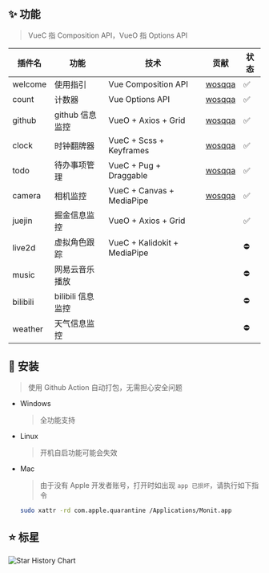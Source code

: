 <!--
 * @Author: wosqqa
 * @Date: 2022-06-18 17:15:15
 * @LastEditors: wosqqa 
 * @LastEditTime: 2022-08-15 22:53:46
 * @Description: 说明文档
-->

## ✨ 功能

> VueC 指 Composition API，VueO 指 Options API

| 插件名   | 功能              | 技术                         | 贡献                                  | 状态 |
| -------- | ----------------- | ---------------------------- | ------------------------------------- | ---- |
| welcome  | 使用指引          | Vue Composition API          | [wosqqa](https://github.com/wosqqa)   | ✅   |
| count    | 计数器            | Vue Options API              | [wosqqa](https://github.com/wosqqa)   | ✅   |
| github   | github 信息监控   | VueO + Axios + Grid          | [wosqqa](https://github.com/wosqqa)   | ✅   |
| clock    | 时钟翻牌器        | VueC + Scss + Keyframes      | [wosqqa](https://github.com/wosqqa)   | ✅   |
| todo     | 待办事项管理      | VueC + Pug + Draggable       | [wosqqa](https://github.com/wosqqa)   | ✅   |
| camera   | 相机监控          | VueC + Canvas + MediaPipe    | [wosqqa](https://github.com/wosqqa)   | ✅   |
| juejin   | 掘金信息监控      | VueO + Axios + Grid          |  | ✅   |
| live2d   | 虚拟角色跟踪      | VueC + Kalidokit + MediaPipe |                                       | ⛔️  |
| music    | 网易云音乐播放    |                              |                                       | ⛔️  |
| bilibili | bilibili 信息监控 |                              |                                       | ⛔️  |
| weather  | 天气信息监控      |                              |                                       | ⛔️  |

## 🎁 安装

> 使用 Github Action 自动打包，无需担心安全问题


- Windows

  > 全功能支持

- Linux

  > 开机自启功能可能会失效

- Mac

  > 由于没有 Apple 开发者账号，打开时如出现 `app 已损坏`，请执行如下指令

  ```bash
  sudo xattr -rd com.apple.quarantine /Applications/Monit.app
  ```

## ⭐ 标星

![Star History Chart](https://api.star-history.com/svg?repos=wosqqa/Monit&type=Date)
